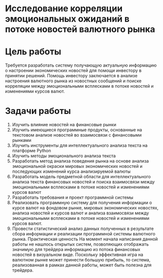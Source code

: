 # Исследование корреляции эмоциональных ожиданий в потоке новостей валютного рынка
# Цель работы
Требуется разработать систему получающую актуальную информацию о настроении экономических новостей для помощи инвестору в принятии решений. Помощь инвестору заключается в анализе настроения валютного рынка из новостных сообщений и поиске корреляции между эмоциональными всплесками в потоке новостей и изменениями курсов валют.
# Задачи работы
1.	Изучить влияние новостей на финансовые рынки
2.	Изучить имеющиеся программные продукты, основанные на текстовом анализе новостей во взаимосвязи с финансовыми рынками
3.	Изучить инструменты для интеллектуального анализа текста на платформе Python
4.	Изучить методы эмоционального анализа текста
5.	Разработать метод анализа поведения рынка на основе анализа эмоциональной окраски мировых экономических новостей и последующих изменений курса анализируемой валюты
6.	Разработать модель предметной области для интеллектуального анализа текста финансовых новостей и поиска взаимосвязи между эмоциональными всплесками в потоке новостей и изменениями курсов валют
7.	Разработать требования и проект программной системы
8.	Реализовать программную систему для получения информации о курсе валют на фондовом рынке, мировых экономических новостях, анализа новостей и курсов валют и анализа взаимосвязи между эмоциональными всплесками в потоке новостей и изменениями курсов валют.
9.	Провести статистический анализ данных полученных в результате сбора информации и реализации программной системы валютного рынка.
Практическая ценность 
На момент начала написания данной работы не нашлось открытых систем, позволяющих отображать значимую для трейдера информацию из потока финансовых новостей в визуальном виде. Поскольку эффективная игра на валютном рынке может принести большую прибыль, то система, реализованная в рамках данной работы, может быть полезна для трейдера.

